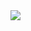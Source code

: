 <img src="https://capsule-render.vercel.app/api?type=wave&pink=auto&height=300&section=header&text=Hi,⠀I'm⠀DM!!&fontSize=90" />
